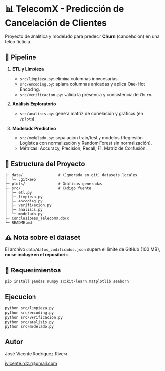 # 📊 TelecomX - Predicción de Cancelación de Clientes

Proyecto de analítica y modelado para predecir **Churn** (cancelación) en una telco ficticia.

## 🚀 Pipeline

1. **ETL y Limpieza**
   - `src/limpieza.py`: elimina columnas innecesarias.
   - `src/encoding.py`: aplana columnas anidadas y aplica One-Hot Encoding.
   - `src/verificacion.py`: valida la presencia y consistencia de `Churn`.

2. **Análisis Exploratorio**
   - `src/analisis.py`: genera matriz de correlación y gráficas (en `/plots`).

3. **Modelado Predictivo**
   - `src/modelado.py`: separación train/test y modelos (Regresión Logística con normalización y Random Forest sin normalización).
   - Métricas: Accuracy, Precision, Recall, F1, Matriz de Confusión.

## 📁 Estructura del Proyecto
```text
├─ data/                # (Ignorada en git) datasets locales
│  └─ .gitkeep
├─ plots/               # Gráficas generadas
├─ src/                 # Código fuente
│  ├─ etl.py
│  ├─ limpieza.py
│  ├─ encoding.py
│  ├─ verificacion.py
│  ├─ analisis.py
│  └─ modelado.py
├─ Conclusiones_TelecomX.docx
└─ README.md
```

## ⚠️ Nota sobre el dataset

El archivo `data/datos_codificados.json` supera el límite de GitHub (100 MB), **no se incluye en el repositorio**.  

## 🔧 Requerimientos
```bash
pip install pandas numpy scikit-learn matplotlib seaborn
```

## Ejecucion
```bash
python src/limpieza.py
python src/encoding.py
python src/verificacion.py
python src/analisis.py
python src/modelado.py
```

## Autor
José Vicente Rodríguez Rivera

jvicente.rdz.r@gmail.com